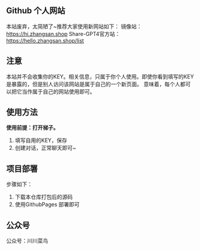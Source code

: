 ## Github 个人网站
本站废弃，太简陋了~推荐大家使用新网站如下：
镜像站：https://hi.zhangsan.shop
Share-GPT4官方站：https://hello.zhangsan.shop/list


## 注意
本站并不会收集你的KEY。相关信息，只属于你个人使用。即使你看到填写的KEY是暴露的，但是别人访问该网站是属于自己的一个新页面。
意味着，每个人都可以把它当作属于自己的网站使用即可。
## 使用方法
**使用前提：打开梯子。**
1. 填写自用的KEY，保存
2. 创建对话，正常聊天即可~

## 项目部署
步骤如下：
1. 下载本仓库打包后的源码
2. 使用GithubPages 部署即可


## 公众号
公众号：川川菜鸟

